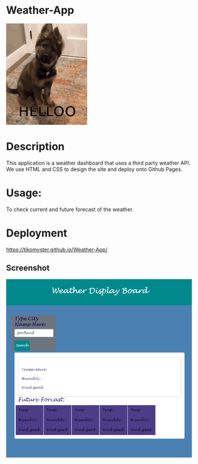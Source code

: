 # Weather-App

![Alt text](assets/screenshots/dog-hello.gif)

# Description
This application is a weather dashboard that uses a third party weather API. We use HTML and CSS to design the site and deploy onto Github Pages. 

# Usage:
To check current and future forecast of the weather.

# Deployment

https://tikomyster.github.io/Weather-App/ 

## Screenshot

![Alt text](assets/screenshots/Screenshot.png)